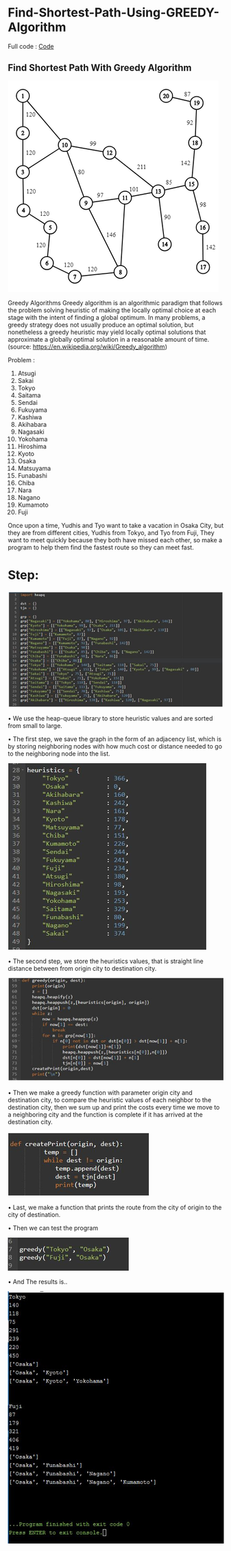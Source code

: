 # Find-Shortest-Path-Using-GREEDY-Algorithm

Full code : [Code](/Shortest_path_Greedy.py)

## Find Shortest Path With Greedy Algorithm

![Graph](/picture_graph.png)

Greedy Algorithms
Greedy algorithm is an algorithmic paradigm that follows the problem solving heuristic of making the locally optimal choice at each stage with the intent of finding a global optimum. In many problems, a greedy strategy does not usually produce an optimal solution, but nonetheless a greedy heuristic may yield locally optimal solutions that approximate a globally optimal solution in a reasonable amount of time. 
(source: https://en.wikipedia.org/wiki/Greedy_algorithm)

Problem : 
 
1.	Atsugi
2.	Sakai
3.	Tokyo
4.	Saitama
5.	Sendai
6.	Fukuyama
7.	Kashiwa
8.	Akihabara
9.	Nagasaki
10.	Yokohama
11.	Hiroshima
12.	Kyoto
13.	Osaka
14.	Matsuyama
15.	Funabashi
16.	Chiba
17.	Nara
18.	Nagano
19.	Kumamoto
20.	Fuji

Once upon a time, Yudhis and Tyo want to take a vacation in Osaka City, but they are from different cities, Yudhis from Tokyo, and Tyo from Fuji, They want to meet quickly because they both have missed each other, so make a program to help them find the fastest route so they can meet fast.


# Step: 

![first_step](/first_step.JPG)

•	We use the heap-queue library to store heuristic values and are sorted from small to large.

•	The first step, we save the graph in the form of an adjacency list, which is by storing neighboring nodes with how much cost or distance needed to go to the neighboring node into the list.
 
![first_step](/second_step.JPG)

•	The second step, we store the heuristics values, that is straight line distance between from origin city to destination city.
 
![first_step](/third_step.JPG)

•	Then we make a greedy function with parameter origin city and destination city, to compare the heuristic values of each neighbor to the destination city, then we sum up and print the costs every time we move to a neighboring city and the function is complete if it has arrived at the destination city.

![first_step](/fourth_step.JPG)

•	Last, we make a function that prints the route from the city of origin to the city of destination.

•	Then we can test the program

![first_step](/test.JPG)

•	And The results is..

![first_step](/result.JPG)
